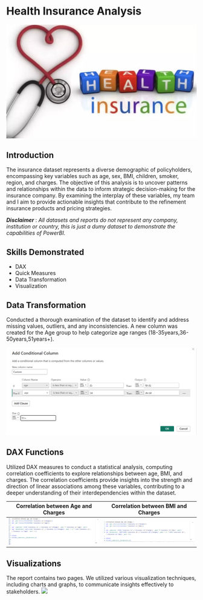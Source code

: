 # Health Insurance Analysis

![](intro_image)

## Introduction

The insurance dataset represents a diverse demographic of policyholders, encompassing key variables such as age, sex, BMI, children, smoker, region, and charges. 
The objective of this analysis is to uncover patterns and relationships within the data to inform strategic decision-making for the insurance company. By examining the interplay of these variables, my team and I aim to provide actionable insights that contribute to the refinement insurance products and pricing strategies.

**_Disclaimer_** : _All datasets and reports do not represent any company, institution or country, this is just a dumy dataset to demonstrate the capabilities of PowerBI._

## Skills Demonstrated

- DAX
- Quick Measures
- Data Transformation
- Visualization

## Data Transformation

Conducted a thorough examination of the dataset to identify and address missing values, outliers, and any inconsistencies. A new column was created for the Age group to help categorize age ranges (18-35years,36-50years,51years+).

![](data_cleaning.png)

## DAX Functions
Utilized DAX measures to conduct a statistical analysis, computing correlation coefficients to explore relationships between age, BMI, and charges. The correlation coefficients provide insights into the strength and direction of linear associations among these variables, contributing to a deeper understanding of their interdependencies within the dataset.

Correlation between Age and Charges  |    Correlation between BMI and Charges
:-----------------------------------:|:-------------------------------------:
![](dax_1.png)                       | ![](dax_2.png)

## Visualizations
The report contains two pages. We utilized various visualization techniques, including charts and graphs, to communicate insights effectively to stakeholders.
![](report_1'png)


  
